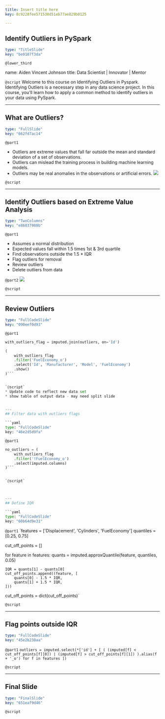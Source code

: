 ```yaml
---
title: Insert title here
key: 8c9228fee571530d51eb77ae829b0125

---
```

## Identify Outliers in PySpark

```yaml
type: "TitleSlide"
key: "be0107f3da"
```

`@lower_third`

name: Aiden Vincent Johnson
title: Data Scientist | Innovator | Mentor


`@script`
Welcome to this course on Identifying Outliers in Pyspark. Identifying Outliers is a necessary step in any data science project. In this course, you'll learn how to apply a common method to identify outliers in your data using PySpark.


---
## What are Outliers?

```yaml
type: "FullSlide"
key: "662fd7ac14"
```

`@part1`
- Outliers are extreme values that fall far outside the mean and standard deviation of a set of observations.
- Outliers can mislead the training process in building machine learning models.
- Outliers may be real anomalies in the observations or artificial errors.
![](https://assets.datacamp.com/production/repositories/4360/datasets/4de2e3ca5ffa48ca1b2f931e7867ca462701dd76/outputpoly-1.png)


`@script`



---
## Identify Outliers based on Extreme Value Analysis

```yaml
type: "TwoColumns"
key: "e86037980b"
```

`@part1`
- Assumes a normal distribution
- Expected values fall within 1.5 times 1st & 3rd quartile
- Find observations outside the 1.5 * IQR
- Flag outliers for removal
- Review outliers
- Delete outliers from data


`@part2`
![](https://assets.datacamp.com/production/repositories/4360/datasets/09a5b441a0d3158dc1cbe8cfb35f1dc67b480a32/Screen%20Shot%202019-01-01%20at%207.50.41%20PM.png)


`@script`



---
## Review Outliers

```yaml
type: "FullCodeSlide"
key: "090eef0d93"
```

`@part1`
```python
with_outliers_flag = imputed.join(outliers, on='Id')

(
    with_outliers_flag
    .filter('FuelEconomy_o')
    .select('Id', 'Manufacturer', 'Model', 'FuelEconomy')
    .show()
)```


`@script`
* Update code to reflect new data set
* show table of output data - may need split slide


---
## Filter data with outliers flags

```yaml
type: "FullCodeSlide"
key: "46e2d5d9fa"
```

`@part1`
```python
no_outliers = (
    with_outliers_flag
    .filter('!FuelEconomy_o')
    .select(imputed.columns)
)```


`@script`



---
## Define IQR

```yaml
type: "FullCodeSlide"
key: "60b64d9e31"
```

`@part1`
`features = ['Displacement', 'Cylinders', 'FuelEconomy']
quantiles = [0.25, 0.75]

cut_off_points = []

for feature in features:
    quants = imputed.approxQuantile(feature, quantiles, 0.05)

    IQR = quants[1] - quants[0]
    cut_off_points.append((feature, [
        quants[0] - 1.5 * IQR,
        quants[1] + 1.5 * IQR,
    ]))

cut_off_points = dict(cut_off_points)`


`@script`



---
## Flag points outside IQR

```yaml
type: "FullCodeSlide"
key: "45e2b238aa"
```

`@part1`
`outliers = imputed.select(*['id'] + [
       (
           (imputed[f] < cut_off_points[f][0]) |
           (imputed[f] > cut_off_points[f][1])
       ).alias(f + '_o') for f in features
  ])`


`@script`



---
## Final Slide

```yaml
type: "FinalSlide"
key: "651eaf9d46"
```

`@script`


